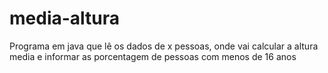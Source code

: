 # media-altura
 Programa em java que lê os dados de x pessoas, onde vai calcular a altura media e informar as porcentagem de pessoas com menos de 16 anos

